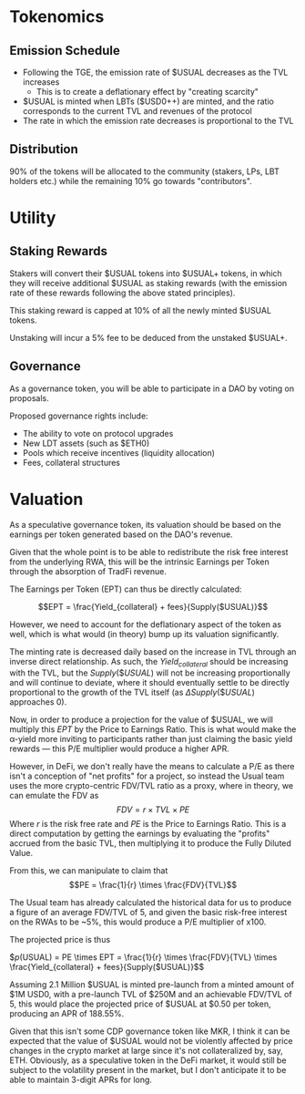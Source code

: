 # Tokenomics

## Emission Schedule

- Following the TGE, the emission rate of $USUAL decreases as the TVL increases
	- This is to create a deflationary effect by "creating scarcity"
- $USUAL is minted when LBTs (\$USD0++) are minted, and the ratio corresponds to the current TVL and revenues of the protocol
- The rate in which the emission rate decreases is proportional to the TVL

## Distribution

90% of the tokens will be allocated to the community (stakers, LPs, LBT holders etc.) while the remaining 10% go towards "contributors". 

# Utility

## Staking Rewards

Stakers will convert their $USUAL tokens into $USUAL+ tokens, in which they will receive additional $USUAL as staking rewards (with the emission rate of these rewards following the above stated principles).

This staking reward is capped at 10% of all the newly minted $USUAL tokens.

Unstaking will incur a 5% fee to be deduced from the unstaked $USUAL+.

## Governance 

As a governance token, you will be able to participate in a DAO by voting on proposals. 

Proposed governance rights include:
- The ability to vote on protocol upgrades
- New LDT assets (such as $ETH0)
- Pools which receive incentives (liquidity allocation)
- Fees, collateral structures

# Valuation

As a speculative governance token, its valuation should be based on the earnings per token generated based on the DAO's revenue.

Given that the whole point is to be able to redistribute the risk free interest from the underlying RWA, this will be the intrinsic Earnings per Token through the absorption of TradFi revenue.

The Earnings per Token (EPT) can thus be directly calculated:

$$EPT = \frac{Yield_{collateral} + fees}{Supply($USUAL)}$$

However, we need to account for the deflationary aspect of the token as well, which is what would (in theory) bump up its valuation significantly.

The minting rate is decreased daily based on the increase in TVL through an inverse direct relationship. As such, the $Yield_{collateral}$ should be increasing with the TVL, but the $Supply(\$USUAL)$ will not be increasing proportionally and will continue to deviate, where it should eventually settle to be directly proportional to the growth of the TVL itself (as $\Delta Supply(\$USUAL)$ approaches 0).

Now, in order to produce a projection for the value of $USUAL, we will multiply this $EPT$ by the Price to Earnings Ratio. This is what would make the α-yield more inviting to participants rather than just claiming the basic yield rewards — this P/E multiplier would produce a higher APR. 

However, in DeFi,  we don't really have the means to calculate a P/E as there isn't a conception of "net profits" for a project, so instead the Usual team uses the more crypto-centric FDV/TVL ratio as a proxy, where in theory, we can emulate the FDV as
$$FDV = r \times TVL \times PE$$
Where $r$ is the risk free rate and $PE$ is the Price to Earnings Ratio. This is a direct computation by getting the earnings by evaluating the "profits" accrued from the basic TVL, then multiplying it to produce the Fully Diluted Value.

From this, we can manipulate to claim that
$$PE = \frac{1}{r} \times \frac{FDV}{TVL}$$

The Usual team has already calculated the historical data for us to produce a figure of an average FDV/TVL of 5, and given the basic risk-free interest on the RWAs to be ~5%, this would produce a P/E multiplier of x100.

The projected price is thus

$$p($USUAL) = PE \times EPT = \frac{1}{r} \times \frac{FDV}{TVL} \times \frac{Yield_{collateral} + fees}{Supply($USUAL)}$$

Assuming 2.1 Million $USUAL is minted pre-launch from a minted amount of $1M USD0, with a pre-launch TVL of $250M and an achievable FDV/TVL of 5, this would place the projected price of $USUAL at $0.50 per token, producing an APR of 188.55%.

Given that this isn't some CDP governance token like MKR, I think it can be expected that the value of $USUAL would not be violently affected by price changes in the crypto market at large since it's not collateralized by, say, ETH. Obviously, as a speculative token in the DeFi market, it would still be subject to the volatility present in the market, but I don't anticipate it to be able to maintain 3-digit APRs for long.

